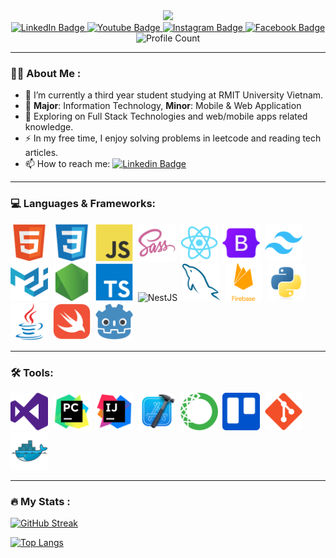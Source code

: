 <div id="header" align="center">
  <!-- GIF ICON -->
  <img src="https://media.giphy.com/media/v1.Y2lkPTc5MGI3NjExcnVyN2szY3AweTZ5bzdsMWx1bjV6MnhsMjMxcXR1NjRnemU2ZXJociZlcD12MV9pbnRlcm5hbF9naWZfYnlfaWQmY3Q9cw/HvekzBaREHxlEwvlOS/giphy.gif" width="250"/>

  <!-- SOCIAL MEDIA PROFILES -->
  <div id="badges">
    <a href="https://www.linkedin.com/in/duy-nguyen-13581b223/" target="_blank">
      <img src="https://img.shields.io/badge/LinkedIn-blue?style=for-the-badge&logo=linkedin&logoColor=white" alt="LinkedIn Badge"/>
    </a>
    <a href="mailto:duynguyen02008@gmail.com" target="_blank">
      <img src="https://img.shields.io/badge/Gmail-orange?style=for-the-badge&logo=youtube&logoColor=white" alt="Youtube Badge"/>
    </a>
    <a href="https://www.instagram.com/dynguyen023/" target="_blank">
      <img src="https://img.shields.io/badge/Instagram-E4405F?style=for-the-badge&logo=instagram&logoColor=white" alt="Instagram Badge"/>
    </a>
    <a href="https://www.facebook.com/profile.php?id=100008654410527" target="_blank">
      <img src="https://img.shields.io/badge/Facebook-1877F2?style=for-the-badge&logo=facebook&logoColor=white" alt="Facebook Badge"/>
    </a>
  </div>

  <img src="https://komarev.com/ghpvc/?username=duynguyen-workspace&style=flat-square&color=blue" alt="Profile Count"/>
</div>

---

### 👨‍💻 About Me :

- 🏫 I’m currently a third year student studying at RMIT University Vietnam.
- 🔭 <b>Major</b>: Information Technology, <b>Minor</b>: Mobile & Web Application
- 🌱 Exploring on Full Stack Technologies and web/mobile apps related knowledge.
- ⚡ In my free time, I enjoy solving problems in leetcode and reading tech articles.
- 📫 How to reach me: [![Linkedin Badge](https://img.shields.io/badge/-DuyNguyen-blue?style=flat&logo=Linkedin&logoColor=white)](https://www.linkedin.com/in/duy-nguyen-13581b223/)

---

### 💻 Languages & Frameworks:
<div>
  <img src="https://github.com/devicons/devicon/blob/master/icons/html5/html5-original.svg" title="HTML5" alt="HTML" width="60" height="60"/>&nbsp;
  <img src="https://github.com/devicons/devicon/blob/master/icons/css3/css3-original.svg" title="CSS3" alt="CSS" width="60" height="60"/>&nbsp;
  <img src="https://github.com/devicons/devicon/blob/master/icons/javascript/javascript-original.svg" title="JavaScript" alt="JavaScript" width="60" height="60"/>&nbsp;
  <img src="https://github.com/devicons/devicon/blob/master/icons/sass/sass-original.svg" title="SASS" alt="SASS" width="60" height="60"/>&nbsp;
  <img src="https://github.com/devicons/devicon/blob/master/icons/react/react-original.svg" title="React" alt="React" width="60" height="60"/>&nbsp;
  <img src="https://github.com/devicons/devicon/blob/master/icons/bootstrap/bootstrap-original.svg" title="Bootstrap" alt="Bootstrap" width="60" height="60"/>&nbsp;
  <img src="https://github.com/devicons/devicon/blob/master/icons/tailwindcss/tailwindcss-plain.svg" title="Tailwind" alt="TailwindCSS" width="60" height="60"/>&nbsp;
  <img src="https://github.com/devicons/devicon/blob/master/icons/materialui/materialui-original.svg" title="Material UI" alt="Material UI" width="60" height="60"/>&nbsp;
  <img src="https://github.com/devicons/devicon/blob/master/icons/nodejs/nodejs-original.svg" title="NodeJS" alt="NodeJS" width="60" height="60"/>&nbsp;
  <img src="https://github.com/devicons/devicon/blob/master/icons/typescript/typescript-original.svg" title="TypeScript" alt="TypeScript" width="60" height="60"/>&nbsp;
  <img src="https://cdn.jsdelivr.net/gh/devicons/devicon@latest/icons/nestjs/nestjs-original.svg" title="NestJS" alt="NestJS" width="60" height="60"/>&nbsp; 
  <img src="https://github.com/devicons/devicon/blob/master/icons/mysql/mysql-original.svg" title="MySQL" alt="MySQL" width="60" height="60"/>&nbsp;
  <img src="https://github.com/devicons/devicon/blob/master/icons/firebase/firebase-plain-wordmark.svg" title="Firebase" alt="Firebase" width="60" height="60"/>&nbsp;
  <img src="https://github.com/devicons/devicon/blob/master/icons/python/python-original.svg" title="Python" alt="Python" width="60" height="60"/>&nbsp;
  <img src="https://github.com/devicons/devicon/blob/master/icons/java/java-original.svg" title="Java" alt="Java" width="60" height="60"/>&nbsp;
  <img src="https://github.com/devicons/devicon/blob/master/icons/swift/swift-original.svg" title="Swift" alt="Swift" width="60" height="60"/>&nbsp;
  <img src="https://github.com/devicons/devicon/blob/master/icons/godot/godot-original.svg" title="Godot" alt="Godot" width="60" height="60"/>&nbsp;
</div>

---

### 🛠 Tools:
<div>
  <img src="https://github.com/devicons/devicon/blob/master/icons/visualstudio/visualstudio-plain.svg" title="Visual Studio" alt="Visual Studio" width="60" height="60"/>&nbsp;
  <img src="https://github.com/devicons/devicon/blob/master/icons/pycharm/pycharm-original.svg" title="Pycharm" alt="Pycharm" width="60" height="60"/>&nbsp;
  <img src="https://github.com/devicons/devicon/blob/master/icons/intellij/intellij-original.svg" title="Intellij" alt="Intellij" width="60" height="60"/>&nbsp;
  <img src="https://github.com/devicons/devicon/blob/master/icons/xcode/xcode-original.svg" title="xcode" alt="xcode" width="60" height="60"/>&nbsp;
  <img src="https://github.com/devicons/devicon/blob/master/icons/anaconda/anaconda-original.svg" title="Anaconda" alt="Anaconda" width="60" height="60"/>&nbsp;
  <img src="https://github.com/devicons/devicon/blob/master/icons/trello/trello-plain.svg" title="Trello" alt="Trello" width="60" height="60"/>&nbsp; 
  <img src="https://github.com/devicons/devicon/blob/master/icons/git/git-original.svg" title="Git" **alt="Git" width="60" height="60"/>
  <img src="https://github.com/devicons/devicon/blob/master/icons/docker/docker-original.svg" title="Docker" **alt="Docker" width="60" height="60"/>
</div>

---

### 🔥 My Stats :
[![GitHub Streak](https://github-readme-streak-stats.herokuapp.com?user=duynguyen-workspace&theme=dark)](https://git.io/streak-stats)

[![Top Langs](https://github-readme-stats.vercel.app/api/top-langs/?username=duynguyen-workspace&layout=compact&theme=vision-friendly-dark)](https://github.com/anuraghazra/github-readme-stats)

<!--
**duynguyen-workspace/duynguyen-workspace** is a ✨ _special_✨ repository because its `README.md` (this file) appears on your GitHub profile.

Here are some ideas to get you started:

- 🔭 I’m currently working on ...
- 🌱 I’m currently learning ...
- 👯 I’m looking to collaborate on ...
- 🤔 I’m looking for help with ...
- 💬 Ask me about ...
- 📫 How to reach me: ...
- 😄 Pronouns: ...
- ⚡ Fun fact: ...
-->
